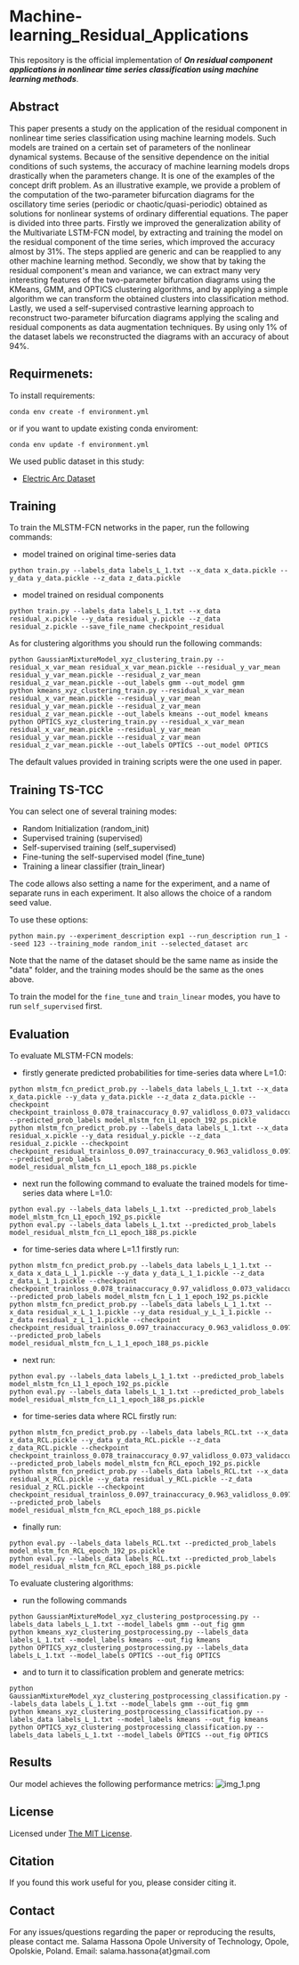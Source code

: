 # Machine-learning_Residual_Applications

This repository is the official implementation of **_On residual component applications in nonlinear time series classification using machine learning methods_**.

## Abstract
This paper presents a study on the application of the residual component in nonlinear time series classification using machine learning models. Such models are trained on a certain set of parameters of the nonlinear dynamical systems. Because of the sensitive dependence on the initial conditions of such systems, the accuracy of machine learning models drops drastically when the parameters change. It is one of the examples of the concept drift problem. As an illustrative example, we provide a problem of the computation of the two-parameter bifurcation diagrams for the oscillatory time series (periodic or chaotic/quasi-periodic) obtained as solutions for nonlinear systems of ordinary differential equations. The paper is divided into three parts. Firstly we improved the generalization ability of the Multivariate LSTM-FCN model, by extracting and training the model on the residual component of the time series, which improved the accuracy almost by 31%. The steps applied are generic and can be reapplied to any other machine learning method. Secondly, we show that by taking the residual component's mean and variance, we can extract many very interesting features of the two-parameter bifurcation diagrams using the KMeans, GMM, and OPTICS clustering algorithms, and by applying a simple algorithm we can transform the obtained clusters into classification method. Lastly, we used a self-supervised contrastive learning approach to reconstruct two-parameter bifurcation diagrams applying the scaling and residual components as data augmentation techniques. By using only 1% of the dataset labels we reconstructed the diagrams with an accuracy of about 94%.

## Requirmenets:

To install requirements:
```setup
conda env create -f environment.yml
```
or if you want to update existing conda enviroment:

```setup_v2
conda env update -f environment.yml
```
We used public dataset in this study:
- [Electric Arc Dataset](https://drive.google.com/drive/folders/19fb0V4TLiVvetVPA3bNpmBsiqbGQ_cUV?usp=sharing)

## Training

To train the MLSTM-FCN networks in the paper, run the following commands:
- model trained on original time-series data
```train
python train.py --labels_data labels_L_1.txt --x_data x_data.pickle --y_data y_data.pickle --z_data z_data.pickle
```
- model trained on residual components
```train_2
python train.py --labels_data labels_L_1.txt --x_data residual_x.pickle --y_data residual_y.pickle --z_data residual_z.pickle --save_file_name checkpoint_residual
```

As for clustering algorithms you should run the following commands:
```train_3
python GaussianMixtureModel_xyz_clustering_train.py --residual_x_var_mean residual_x_var_mean.pickle --residual_y_var_mean residual_y_var_mean.pickle --residual_z_var_mean residual_z_var_mean.pickle --out_labels gmm --out_model gmm
python kmeans_xyz_clustering_train.py --residual_x_var_mean residual_x_var_mean.pickle --residual_y_var_mean residual_y_var_mean.pickle --residual_z_var_mean residual_z_var_mean.pickle --out_labels kmeans --out_model kmeans
python OPTICS_xyz_clustering_train.py --residual_x_var_mean residual_x_var_mean.pickle --residual_y_var_mean residual_y_var_mean.pickle --residual_z_var_mean residual_z_var_mean.pickle --out_labels OPTICS --out_model OPTICS
```

The default values provided in training scripts were the one used in paper.

## Training TS-TCC 
You can select one of several training modes:
 - Random Initialization (random_init)
 - Supervised training (supervised)
 - Self-supervised training (self_supervised)
 - Fine-tuning the self-supervised model (fine_tune)
 - Training a linear classifier (train_linear)

The code allows also setting a name for the experiment, and a name of separate runs in each experiment.
It also allows the choice of a random seed value.

To use these options:
```
python main.py --experiment_description exp1 --run_description run_1 --seed 123 --training_mode random_init --selected_dataset arc
```
Note that the name of the dataset should be the same name as inside the "data" folder, and the training modes should be
the same as the ones above.

To train the model for the `fine_tune` and `train_linear` modes, you have to run `self_supervised` first.

## Evaluation

To evaluate MLSTM-FCN models:
- firstly generate predicted probabilities for time-series data where L=1.0:
```eval
python mlstm_fcn_predict_prob.py --labels_data labels_L_1.txt --x_data x_data.pickle --y_data y_data.pickle --z_data z_data.pickle --checkpoint checkpoint_trainloss_0.078_trainaccuracy_0.97_validloss_0.073_validaccuracy_0.973_epoch_192.pth --predicted_prob_labels model_mlstm_fcn_L1_epoch_192_ps.pickle
python mlstm_fcn_predict_prob.py --labels_data labels_L_1.txt --x_data residual_x.pickle --y_data residual_y.pickle --z_data residual_z.pickle --checkpoint checkpoint_residual_trainloss_0.097_trainaccuracy_0.963_validloss_0.097_validaccuracy_0.963_epoch_188.pth --predicted_prob_labels model_residual_mlstm_fcn_L1_epoch_188_ps.pickle
```
- next run the following command to evaluate the trained models for time-series data where L=1.0:
```eval2
python eval.py --labels_data labels_L_1.txt --predicted_prob_labels model_mlstm_fcn_L1_epoch_192_ps.pickle
python eval.py --labels_data labels_L_1.txt --predicted_prob_labels model_residual_mlstm_fcn_L1_epoch_188_ps.pickle
```
- for time-series data where L=1.1 firstly run:
```eval3
python mlstm_fcn_predict_prob.py --labels_data labels_L_1_1.txt --x_data x_data_L_1_1.pickle --y_data y_data_L_1_1.pickle --z_data z_data_L_1_1.pickle --checkpoint checkpoint_trainloss_0.078_trainaccuracy_0.97_validloss_0.073_validaccuracy_0.973_epoch_192.pth --predicted_prob_labels model_mlstm_fcn_L_1_1_epoch_192_ps.pickle
python mlstm_fcn_predict_prob.py --labels_data labels_L_1_1.txt --x_data residual_x_L_1_1.pickle --y_data residual_y_L_1_1.pickle --z_data residual_z_L_1_1.pickle --checkpoint checkpoint_residual_trainloss_0.097_trainaccuracy_0.963_validloss_0.097_validaccuracy_0.963_epoch_188.pth --predicted_prob_labels model_residual_mlstm_fcn_L_1_1_epoch_188_ps.pickle
```
- next run:
```eval4
python eval.py --labels_data labels_L_1_1.txt --predicted_prob_labels model_mlstm_fcn_L1_1_epoch_192_ps.pickle
python eval.py --labels_data labels_L_1_1.txt --predicted_prob_labels model_residual_mlstm_fcn_L1_1_epoch_188_ps.pickle
```
- for time-series data where RCL firstly run:
```eval5
python mlstm_fcn_predict_prob.py --labels_data labels_RCL.txt --x_data x_data_RCL.pickle --y_data y_data_RCL.pickle --z_data z_data_RCL.pickle --checkpoint checkpoint_trainloss_0.078_trainaccuracy_0.97_validloss_0.073_validaccuracy_0.973_epoch_192.pth --predicted_prob_labels model_mlstm_fcn_RCL_epoch_192_ps.pickle
python mlstm_fcn_predict_prob.py --labels_data labels_RCL.txt --x_data residual_x_RCL.pickle --y_data residual_y_RCL.pickle --z_data residual_z_RCL.pickle --checkpoint checkpoint_residual_trainloss_0.097_trainaccuracy_0.963_validloss_0.097_validaccuracy_0.963_epoch_188.pth --predicted_prob_labels model_residual_mlstm_fcn_RCL_epoch_188_ps.pickle
```
- finally run:
```eval6
python eval.py --labels_data labels_RCL.txt --predicted_prob_labels model_mlstm_fcn_RCL_epoch_192_ps.pickle
python eval.py --labels_data labels_RCL.txt --predicted_prob_labels model_residual_mlstm_fcn_RCL_epoch_188_ps.pickle
```

To evaluate clustering algorithms:
- run the following commands
```eval7
python GaussianMixtureModel_xyz_clustering_postprocessing.py --labels_data labels_L_1.txt --model_labels gmm --out_fig gmm
python kmeans_xyz_clustering_postprocessing.py --labels_data labels_L_1.txt --model_labels kmeans --out_fig kmeans
python OPTICS_xyz_clustering_postprocessing.py --labels_data labels_L_1.txt --model_labels OPTICS --out_fig OPTICS
```
- and to turn it to classification problem and generate metrics:
```eval8
python GaussianMixtureModel_xyz_clustering_postprocessing_classification.py --labels_data labels_L_1.txt --model_labels gmm --out_fig gmm
python kmeans_xyz_clustering_postprocessing_classification.py --labels_data labels_L_1.txt --model_labels kmeans --out_fig kmeans
python OPTICS_xyz_clustering_postprocessing_classification.py --labels_data labels_L_1.txt --model_labels OPTICS --out_fig OPTICS
```

## Results

Our model achieves the following performance metrics:
![img_1.png](img_1.png)

## License
Licensed under [The MIT License](https://opensource.org/licenses/MIT).

## Citation
If you found this work useful for you, please consider citing it.

## Contact
For any issues/questions regarding the paper or reproducing the results, please contact me.
Salama Hassona
Opole University of Technology, Opole, Opolskie, Poland.
Email: salama.hassona{at}gmail.com
